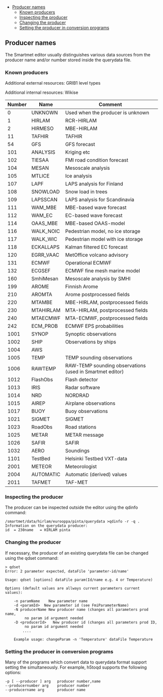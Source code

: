 * [Producer names](#producer-names)
  * [Known producers](#known-producers)
  * [Inspecting the producer](#inspecting-the-producer)
  * [Changing the producer](#changing-the-producer)
  * [Setting the producer in conversion programs](#setting-the-producer-in-conversion-programs)

## Producer names

The Smartmet editor usually distinguishes various data sources from the producer name and/or number stored inside the querydata file.

### Known producers

Additional external resources: GRIB1 level types

Additional internal resources: Wikise

|Number   |Name   |Comment   |  
|---------|-------|----------|
0|UNKNOWN|Used when the producer is unknown
1|HIRLAM|RCR-HIRLAM
2|HIRMESO|MBE-HIRLAM
11|TAFHIR|TAFHIR
54|GFS|GFS forecast
101|ANALYSIS|Kriging etc
102|TIESAA|FMI road condition forecast
104|MESAN|Mesoscale analysis
105|MTLICE|Ice analysis
107|LAPF|LAPS analysis for Finland
108|SNOWLOAD|Snow load in trees
109|LAPSSCAN|LAPS analysis for Scandinavia
111|WAM_MBE|MBE-based wave forecast
112|WAM_EC|EC-based wave forecast
114|OAAS_MBE|MBE-based OAAS-model
116|WALK_NOIC|Pedestrian model, no ice storage
117|WALK_WIC|Pedestrian model with ice storage
118|ECKALLAPS|Kalman filtered EC forecast
120|EGRR_VAAC|MetOffice volcano advisory
131|ECMWF|Operational ECMWF
132|ECGSEF|ECMWF fine mesh marine model
160|SmhiMesan|Mesoscale analysis by SMHI
199|AROME|Finnish Arome
210|AROMTA|Arome postprocessed fields
220|MTAMBE|MBE-HIRLAM, postprocessed fields
230|MTAHIRLAM|MTA-HIRLAM, postprocessed fields
240|MTAECMWF|MTA-ECMWF, postprocessed fields
242|ECM_PROB|ECMWF EPS probabilities
1001|SYNOP|Synoptic observations
1002|SHIP|Observations by ships
1004|AWS|
1005|TEMP|TEMP sounding observations
1006|RAWTEMP|RAW-TEMP sounding observations (used in Smartmet editor)
1012|FlashObs|Flash detector
1013|IRIS|Radar software
1014|NRD|NORDRAD
1015|AIREP|Airplane observations
1017|BUOY|Buoy observations
1021|SIGMET|SIGMET
1023|RoadObs|Road stations
1025|METAR|METAR message
1026|SAFIR|SAFIR
1032|AERO|Soundings
1101|TestBed|Helsinki Testbed VXT-data
2001|METEOR|Meteorologist
2004|AUTOMATIC|Automatic (derived) values
2011|TAFMET|TAF-MET

### Inspecting the producer

The producer can be inspected outside the editor using the qdinfo command:

    /smartmet/data/hirlam/eurooppa/pinta/querydata >qdinfo -r -q .
    Information on the querydata producer:
    id  = 230name   = HIRLAM pinta

### Changing the producer

If necessary, the producer of an existing querydata file can be changed using the qdset command:

    > qdset
    Error: 2 parameter expected, dataFile 'parameter-id/name'
     
    Usage: qdset [options] dataFile param(Id/name e.g. 4 or Temperature)
 
    Options (default values are allways current parameters current values):
 
        -n paramName    New parameter name
        -d <paramId>  New parameter id (see FmiParameterName)
        -N producerName New producer name (changes all parameters prod name,
             no param id argument needed
        -D <producerId>   New producer id (changes all parameters prod ID,
             no param id argument needed
            ....
 
        Example usage: changeParam -n 'Temperature' dataFile Temperature

### Setting the producer in conversion programs

Many of the programs which convert data to querydata format support setting the simultaneously. For example, h5toqd supports the following options:

    -p [ --producer ] arg   producer number,name
    --producernumber arg    producer number
    --producername arg      producer name

